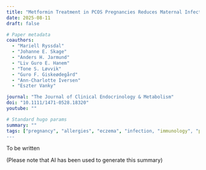 ```yaml
---
title: "Metformin Treatment in PCOS Pregnancies Reduces Maternal Infections and Increases the Risk of Allergies and Eczema in the Offspring: Post Hoc Analyses of Two Randomised Controlled Trials and One Follow-Up Study"
date: 2025-08-11
draft: false

# Paper metadata
coauthors:
  - "Mariell Ryssdal"
  - "Johanne E. Skage"
  - "Anders H. Jarmund"
  - "Liv Guro E. Hanem"
  - "Tone S. Løvvik"
  - "Guro F. Giskeødegård"
  - "Ann-Charlotte Iversen"
  - "Eszter Vanky"

journal: "The Journal of Clinical Endocrinology & Metabolism"
doi: "10.1111/1471-0528.18320"
youtube: ""

# Standard hugo params
summary: ""
tags: ["pregnancy", "allergies", "eczema", "infection, "immunology", "pcos", "metformin", "longitudinal data"]
---
```


To be written

(Please note that AI has been used to generate this summary)